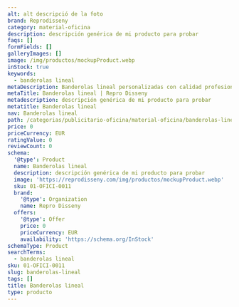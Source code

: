 ```yaml
---
alt: alt descripció de la foto
brand: Reprodisseny
category: material-oficina
description: descripción genérica de mi producto para probar
faqs: []
formFields: []
galleryImages: []
image: /img/productos/mockupProduct.webp
inStock: true
keywords:
  - banderolas lineal
metaDescription: Banderolas lineal personalizadas con calidad profesional en Cataluña.
metaTitle: Banderolas lineal | Repro Disseny
metadescription: descripción genérica de mi producto para probar
metatitle: Banderolas lineal
nav: Banderolas lineal
path: /categorias/publicitario-oficina/material-oficina/banderolas-lineal
price: 0
priceCurrency: EUR
ratingValue: 0
reviewCount: 0
schema:
  '@type': Product
  name: Banderolas lineal
  description: descripción genérica de mi producto para probar
  image: 'https://reprodisseny.com/img/productos/mockupProduct.webp'
  sku: 01-OFICI-0011
  brand:
    '@type': Organization
    name: Repro Disseny
  offers:
    '@type': Offer
    price: 0
    priceCurrency: EUR
    availability: 'https://schema.org/InStock'
schemaType: Product
searchTerms:
  - banderolas lineal
sku: 01-OFICI-0011
slug: banderolas-lineal
tags: []
title: Banderolas lineal
type: producto
---
```


